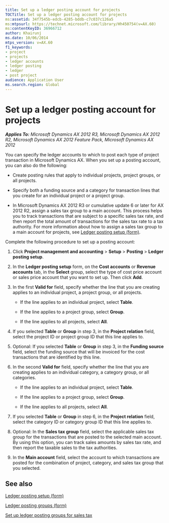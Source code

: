 ```yaml
---
title: Set up a ledger posting account for projects
TOCTitle: Set up a ledger posting account for projects
ms:assetid: 34f7545b-edcb-4285-bddb-c7c037c126a5
ms:mtpsurl: https://technet.microsoft.com/library/Hh450754(v=AX.60)
ms:contentKeyID: 36966712
author: Khairunj
ms.date: 10/06/2014
mtps_version: v=AX.60
f1_keywords:
- project
- projects
- ledger accounts
- ledger posting
- ledger
- post project
audience: Application User
ms.search.region: Global
---
```


# Set up a ledger posting account for projects 


_**Applies To:** Microsoft Dynamics AX 2012 R3, Microsoft Dynamics AX 2012 R2, Microsoft Dynamics AX 2012 Feature Pack, Microsoft Dynamics AX 2012_

You can specify the ledger accounts to which to post each type of project transaction in Microsoft Dynamics AX. When you set up a posting account, you can also do the following:

  - Create posting rules that apply to individual projects, project groups, or all projects.

  - Specify both a funding source and a category for transaction lines that you create for an individual project or a project group.

  - In Microsoft Dynamics AX 2012 R3 or cumulative update 6 or later for AX 2012 R2, assign a sales tax group to a main account. This process helps you to track transactions that are subject to a specific sales tax rate, and then report the total amount of transactions for the sales tax rate to a tax authority. For more information about how to assign a sales tax group to a main account for projects, see [Ledger posting setup (form)](https://technet.microsoft.com/library/aa599270\(v=ax.60\)).

Complete the following procedure to set up a posting account:

1.  Click **Project management and accounting** \> **Setup** \> **Posting** \> **Ledger posting setup**.

2.  In the **Ledger posting setup** form, on the **Cost accounts** or **Revenue accounts** tab, in the **Select** group, select the type of cost price account or sales price account that you want to set up. Then click **Add**.

3.  In the first **Valid for** field, specify whether the line that you are creating applies to an individual project, a project group, or all projects.
    
      - If the line applies to an individual project, select **Table**.
    
      - If the line applies to a project group, select **Group**.
    
      - If the line applies to all projects, select **All**.

4.  If you selected **Table** or **Group** in step 3, in the **Project relation** field, select the project ID or project group ID that this line applies to.

5.  Optional: If you selected **Table** or **Group** in step 3, in the **Funding source** field, select the funding source that will be invoiced for the cost transactions that are identified by this line.

6.  In the second **Valid for** field, specify whether the line that you are creating applies to an individual category, a category group, or all categories.
    
      - If the line applies to an individual project, select **Table**.
    
      - If the line applies to a project group, select **Group**.
    
      - If the line applies to all projects, select **All**.

7.  If you selected **Table** or **Group** in step 6, in the **Project relation** field, select the category ID or category group ID that this line applies to.

8.  Optional: In the **Sales tax group** field, select the applicable sales tax group for the transactions that are posted to the selected main account. By using this option, you can track sales amounts by sales tax rate, and then report the taxable sales to the tax authorities.

9.  In the **Main account** field, select the account to which transactions are posted for the combination of project, category, and sales tax group that you selected.

## See also

[Ledger posting setup (form)](https://technet.microsoft.com/library/aa599270\(v=ax.60\))

[Ledger posting groups (form)](https://technet.microsoft.com/library/aa598801\(v=ax.60\))

[Set up ledger posting groups for sales tax](set-up-ledger-posting-groups-for-sales-tax.md)

  


